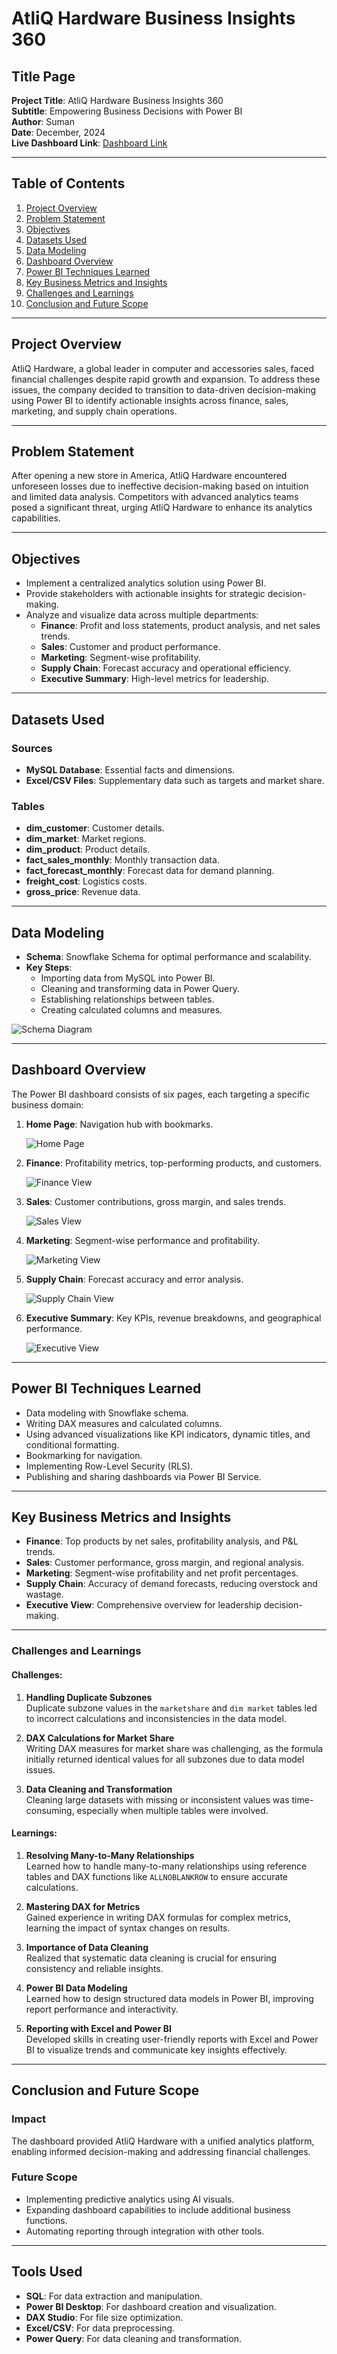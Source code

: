 # AtliQ Hardware Business Insights 360

## Title Page
**Project Title**: AtliQ Hardware Business Insights 360  
**Subtitle**: Empowering Business Decisions with Power BI  
**Author**: Suman  
**Date**: December, 2024  
**Live Dashboard Link**: [Dashboard Link](https://app.powerbi.com/view?r=eyJrIjoiNjFjOWFlNjQtZTEyZC00NzYxLWI3NmItZjAwOTM4NDk1NGExIiwidCI6ImM2ZTU0OWIzLTVmNDUtNDAzMi1hYWU5LWQ0MjQ0ZGM1YjJjNCJ9)  

---

## Table of Contents
1. [Project Overview](#project-overview)  
2. [Problem Statement](#problem-statement)  
3. [Objectives](#objectives)  
4. [Datasets Used](#datasets-used)  
5. [Data Modeling](#data-modeling)  
6. [Dashboard Overview](#dashboard-overview)  
7. [Power BI Techniques Learned](#power-bi-techniques-learned)  
8. [Key Business Metrics and Insights](#key-business-metrics-and-insights)  
9. [Challenges and Learnings](#challenges-and-learnings)  
10. [Conclusion and Future Scope](#conclusion-and-future-scope)  

---

## Project Overview
AtliQ Hardware, a global leader in computer and accessories sales, faced financial challenges despite rapid growth and expansion. To address these issues, the company decided to transition to data-driven decision-making using Power BI to identify actionable insights across finance, sales, marketing, and supply chain operations.

---

## Problem Statement
After opening a new store in America, AtliQ Hardware encountered unforeseen losses due to ineffective decision-making based on intuition and limited data analysis. Competitors with advanced analytics teams posed a significant threat, urging AtliQ Hardware to enhance its analytics capabilities.

---

## Objectives
- Implement a centralized analytics solution using Power BI.  
- Provide stakeholders with actionable insights for strategic decision-making.  
- Analyze and visualize data across multiple departments:  
  - **Finance**: Profit and loss statements, product analysis, and net sales trends.  
  - **Sales**: Customer and product performance.  
  - **Marketing**: Segment-wise profitability.  
  - **Supply Chain**: Forecast accuracy and operational efficiency.  
  - **Executive Summary**: High-level metrics for leadership.

---

## Datasets Used
### Sources
- **MySQL Database**: Essential facts and dimensions.  
- **Excel/CSV Files**: Supplementary data such as targets and market share.

### Tables
- **dim_customer**: Customer details.  
- **dim_market**: Market regions.  
- **dim_product**: Product details.  
- **fact_sales_monthly**: Monthly transaction data.  
- **fact_forecast_monthly**: Forecast data for demand planning.  
- **freight_cost**: Logistics costs.  
- **gross_price**: Revenue data.

---

## Data Modeling
- **Schema**: Snowflake Schema for optimal performance and scalability.  
- **Key Steps**:  
  - Importing data from MySQL into Power BI.  
  - Cleaning and transforming data in Power Query.  
  - Establishing relationships between tables.  
  - Creating calculated columns and measures.  

![Schema Diagram](Schema.png)

---

## Dashboard Overview
The Power BI dashboard consists of six pages, each targeting a specific business domain:

1. **Home Page**: Navigation hub with bookmarks.    

    ![Home Page](https://github.com/sumanju333/Business-Insights-360/blob/main/Home%20Page.PNG)

2. **Finance**: Profitability metrics, top-performing products, and customers.  
   
   ![Finance View](https://github.com/sumanju333/Business-Insights-360/blob/main/Finance%20View.PNG)
   
3. **Sales**: Customer contributions, gross margin, and sales trends. 

   ![Sales View](https://github.com/sumanju333/Business-Insights-360/blob/main/Sales%20View.PNG)

 
4. **Marketing**: Segment-wise performance and profitability.  

   ![Marketing View](https://github.com/sumanju333/Business-Insights-360/blob/main/Marketing%20View.PNG)


5. **Supply Chain**: Forecast accuracy and error analysis.  

   ![Supply Chain View](https://github.com/sumanju333/Business-Insights-360/blob/main/Supply%20Chain%20View.PNG)


6. **Executive Summary**: Key KPIs, revenue breakdowns, and geographical performance.  

   ![Executive View](https://github.com/sumanju333/Business-Insights-360/blob/main/Executive%20View.PNG)

---

## Power BI Techniques Learned
- Data modeling with Snowflake schema.  
- Writing DAX measures and calculated columns.  
- Using advanced visualizations like KPI indicators, dynamic titles, and conditional formatting.  
- Bookmarking for navigation.  
- Implementing Row-Level Security (RLS).  
- Publishing and sharing dashboards via Power BI Service.  

---

## Key Business Metrics and Insights
- **Finance**: Top products by net sales, profitability analysis, and P&L trends.  
- **Sales**: Customer performance, gross margin, and regional analysis.  
- **Marketing**: Segment-wise profitability and net profit percentages.  
- **Supply Chain**: Accuracy of demand forecasts, reducing overstock and wastage.  
- **Executive View**: Comprehensive overview for leadership decision-making.  

---

### **Challenges and Learnings**

#### **Challenges:**

1. **Handling Duplicate Subzones**  
   Duplicate subzone values in the `marketshare` and `dim market` tables led to incorrect calculations and inconsistencies in the data model.

2. **DAX Calculations for Market Share**  
   Writing DAX measures for market share was challenging, as the formula initially returned identical values for all subzones due to data model issues.

3. **Data Cleaning and Transformation**  
   Cleaning large datasets with missing or inconsistent values was time-consuming, especially when multiple tables were involved.

#### **Learnings:**

1. **Resolving Many-to-Many Relationships**  
   Learned how to handle many-to-many relationships using reference tables and DAX functions like `ALLNOBLANKROW` to ensure accurate calculations.

2. **Mastering DAX for Metrics**  
   Gained experience in writing DAX formulas for complex metrics, learning the impact of syntax changes on results.

3. **Importance of Data Cleaning**  
   Realized that systematic data cleaning is crucial for ensuring consistency and reliable insights.

4. **Power BI Data Modeling**  
   Learned how to design structured data models in Power BI, improving report performance and interactivity.

5. **Reporting with Excel and Power BI**  
   Developed skills in creating user-friendly reports with Excel and Power BI to visualize trends and communicate key insights effectively.
 

---

## Conclusion and Future Scope
### Impact
The dashboard provided AtliQ Hardware with a unified analytics platform, enabling informed decision-making and addressing financial challenges.

### Future Scope
- Implementing predictive analytics using AI visuals.  
- Expanding dashboard capabilities to include additional business functions.  
- Automating reporting through integration with other tools.

---

## Tools Used
- **SQL**: For data extraction and manipulation.  
- **Power BI Desktop**: For dashboard creation and visualization.  
- **DAX Studio**: For file size optimization.  
- **Excel/CSV**: For data preprocessing.  
- **Power Query**: For data cleaning and transformation.  
